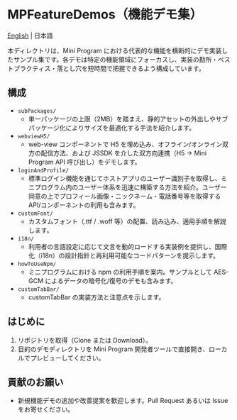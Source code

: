 # MPFeatureDemos（機能デモ集）

[English](README.md) | 日本語

本ディレクトリは、Mini Program における代表的な機能を横断的にデモ実装したサンプル集です。各デモは特定の機能領域にフォーカスし、実装の勘所・ベストプラクティス・落とし穴を短時間で把握できるよう構成しています。

## 構成
- `subPackages/`
  - 単一パッケージの上限（2MB）を踏まえ、静的アセットの外出しやサブパッケージ化によりサイズを最適化する手法を紹介します。
- `webviewH5/`
  - web-view コンポーネントで H5 を埋め込み、オフライン/オンライン双方の配信方法、および JSSDK を介した双方向連携（H5 → Mini Program API 呼び出し）をデモします。
- `loginAndProfile/`
  - 標準ログイン機能を通じてホストアプリのユーザー識別子を取得し、ミニプログラム内のユーザー体系を迅速に構築する方法を紹介。ユーザー同意の上でプロフィール画像・ニックネーム・電話番号等を取得する API/コンポーネントの利用も含みます。
- `customFont/`
  - カスタムフォント（.ttf / .woff 等）の配置、読み込み、適用手順を解説します。
- `i18n/`
  - 利用者の言語設定に応じて文言を動的ロードする実装例を提供し、国際化（i18n）の設計指針と再利用可能なコードパターンを提示します。
- `howToUseNpm/`
  - ミニプログラムにおける npm の利用手順を案内。サンプルとして AES-GCM によるデータの暗号化/復号のデモも含みます。
- `customTabBar/`
  - customTabBar の実装方法と注意点を示します。

## はじめに
1. リポジトリを取得（Clone または Download）。
2. 目的のデモディレクトリを Mini Program 開発者ツールで直接開き、ローカルでプレビューしてください。

## 貢献のお願い
- 新規機能デモの追加や改善提案を歓迎します。Pull Request あるいは Issue をお寄せください。
